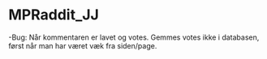 # MPRaddit_JJ

-Bug: Når kommentaren er lavet og votes. Gemmes votes ikke i databasen, først når man har været væk fra siden/page.
